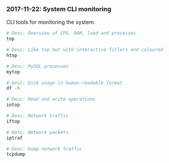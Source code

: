 ### 2017-11-22: System CLI monitoring

CLI tools for monitoring the system.

```bash
# Desc: Overview of CPU, RAM, load and processes
top

# Desc: Like top but with interactive fitlers and coloured
htop

# Desc: MySQL processes
mytop

# Desc: Disk usage in human-readable format
df -h

# Desc: Read and write operations
iotop

# Desc: Network traffic
iftop

# Desc: Network packets
iptraf

# Desc: Dump network traffic
tcpdump
```
